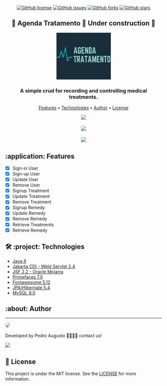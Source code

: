 <div align="center">
  
  [![GitHub license](https://img.shields.io/github/license/pedron98/AgendaTratamento?style=flat-square)](https://github.com/pedron98/AgendaTratamento)
  [![GitHub issues](https://img.shields.io/github/issues/pedron98/AgendaTratamento?style=flat-square)](https://github.com/pedron98/AgendaTratamento/issues)
  [![GitHub forks](https://img.shields.io/github/forks/pedron98/AgendaTratamento?color=00c4cc&style=flat-square)](https://github.com/pedron98/AgendaTratamento/network)
  [![GitHub stars](https://img.shields.io/github/stars/pedron98/AgendaTratamento?color=00c4cc&style=flat-square)](https://github.com/pedron98/AgendaTratamento/stargazers)
  
</div>

<h2 align="center">
  🚧 Agenda Tratamento 🚀 Under construction 🚧
</h2>

<p align="center">
  <img src="/WebContent/resources/images/logo-200x150.png" width="175" height="150" />
</p>

<h3 align="center">
  A simple crud for recording and controlling medical treatments.
</h3>

<P align="center">
  <a href="#application-features">Features</a> •
  <a href="#project-technologies">Technologies</a> •
  <a href="#about-author">Author</a> •
  <a href="#memo-license">License</a>
</p>

<div align="center">
    <kbd>
      <a href="https://www.loom.com/share/40d6afd542e64b96b1706932aaeae060">
        <img style="max-width:300px;" src="https://cdn.loom.com/sessions/thumbnails/47b8fdee445a4fa887fcab6a8c7aa929-with-play.gif">
      </a>
     </kbd>
     <br><br>
     <kbd>
        <a href="https://www.loom.com/share/443086a5f101423e85ae21687afaad5e">
          <img style="max-width:300px;" src="https://cdn.loom.com/sessions/thumbnails/443086a5f101423e85ae21687afaad5e-1604646133125-with-play.gif">
         </a>
     </kbd>
     <br><br>
     <kbd>
      <a href="https://www.loom.com/share/47b8fdee445a4fa887fcab6a8c7aa929">
        <img style="max-width:300px;" src="https://cdn.loom.com/sessions/thumbnails/47b8fdee445a4fa887fcab6a8c7aa929-1604646722977-with-play.gif">
      </a>
     </kbd>
</div>

## :application: Features

- [X] Sign-in User
- [X] Sign-up User
- [X] Update User
- [X] Remove User
- [X] Signup Treatment
- [X] Update Treatment
- [X] Remove Treatment
- [X] Signup Remedy
- [X] Update Remedy
- [X] Remove Remedy
- [X] Retrieve Treatments
- [X] Retrieve Remedy

## 🛠 :project: Technologies

- [Java 8](https://www.java.com/en/download/help/java8.html)
- [Jakarta CDI - Weld Servlet 2.4](https://weld.cdi-spec.org/)
- [JSF 2.2 - Oracle Mojarra](https://javaserverfaces.github.io/)
- [Primefaces 7.0](https://www.primefaces.org/)
- [Fontawesome 5.12](https://fontawesome.com/)
- [JPA/Hibernate 5.4](http://hibernate.org/)
- [MySQL 8.0](https://www.mysql.com/)

## :about: Author
---

<a href="https://github.com/pedron98">
 <img style="border-radius: 50%;" src="https://avatars0.githubusercontent.com/u/30763268?s=460&u=5ae764c71fb6c57e8c6252faea2dba371b20af9f&v=4" width="100px" />
</a>

Developed by Pedro Augusto 💪🏻💪🏻 contact us!

<a href="https://www.linkedin.com/in/pedro-augusto-a00076173/">
  <img src="https://img.shields.io/static/v1?label=Pedro-Augusto&message=Linkedin&color=0077B5&style=for-the-badge&logo=linkedin" />
</a>

## :memo: License
This project is under the MIT license. See the [LICENSE](https://github.com/pedron98/AgendaTratamento/blob/master/LICENSE.md) for more information.
